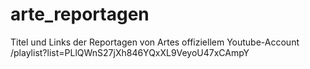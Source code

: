 # arte_reportagen
Titel und Links der Reportagen von Artes offiziellem Youtube-Account /playlist?list=PLlQWnS27jXh846YQxXL9VeyoU47xCAmpY
